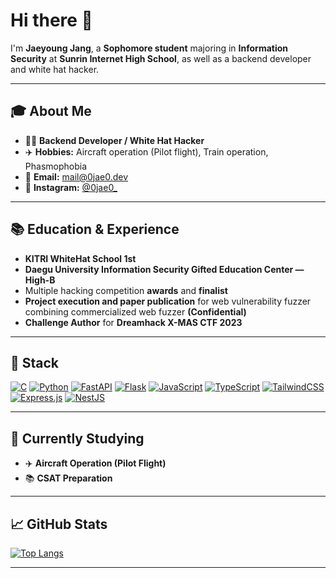 # Hi there 👋

I'm **Jaeyoung Jang**, a **Sophomore student** majoring in **Information Security** at **Sunrin Internet High School**, as well as a backend developer and white hat hacker.

---

## 🎓 About Me
- 🧑‍💻 **Backend Developer / White Hat Hacker**
- ✈️ **Hobbies:** Aircraft operation (Pilot flight), Train operation, Phasmophobia
- 📧 **Email:** [mail@0jae0.dev](mailto:mail@0jae0.dev)
- 📸 **Instagram:** [@0jae0_](https://instagram.com/0jae0_)

---

## 📚 Education & Experience
- **KITRI WhiteHat School 1st**
- **Daegu University Information Security Gifted Education Center — High-B**
- Multiple hacking competition **awards** and **finalist**
- **Project execution and paper publication** for web vulnerability fuzzer combining commercialized web fuzzer **(Confidential)**
- **Challenge Author** for **Dreamhack X-MAS CTF 2023**

---

## 🚀 Stack
[![C](https://img.shields.io/badge/C-00599C?logo=c&logoColor=white)](#)
[![Python](https://img.shields.io/badge/Python-3776AB?logo=python&logoColor=fff)](#)
[![FastAPI](https://img.shields.io/badge/FastAPI-009485.svg?logo=fastapi&logoColor=white)](#)
[![Flask](https://img.shields.io/badge/Flask-000?logo=flask&logoColor=fff)](#)
[![JavaScript](https://img.shields.io/badge/JavaScript-F7DF1E?logo=javascript&logoColor=000)](#)
[![TypeScript](https://img.shields.io/badge/TypeScript-3178C6?logo=typescript&logoColor=fff)](#)
[![TailwindCSS](https://img.shields.io/badge/Tailwind%20CSS-%2338B2AC.svg?logo=tailwind-css&logoColor=white)](#)
[![Express.js](https://img.shields.io/badge/Express.js-%23404d59.svg?logo=express&logoColor=%2361DAFB)](#)
[![NestJS](https://img.shields.io/badge/Nest.js-%23E0234E.svg?logo=nestjs&logoColor=white)](#)

---

## 🎯 Currently Studying
- ✈️ **Aircraft Operation (Pilot Flight)**
- 📚 **CSAT Preparation**

---

## 📈 GitHub Stats
[![Top Langs](https://github-readme-stats.vercel.app/api/top-langs/?username=08boramae&layout=compact&theme=dracula)](#)

---
